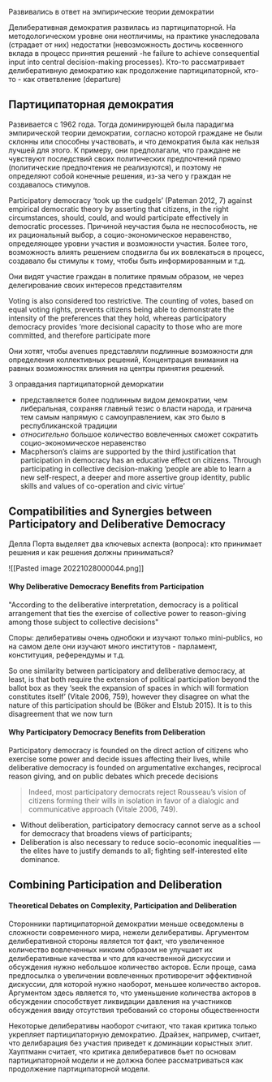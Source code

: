 Развивались в ответ на эмпирические теории демократии

Делиберативная демократия развилась из партиципаторной. На методологическом уровне они неотличимы, на практике унаследовала (страдает от них) недостатки (невозможность достичь косвенного вклада в процесс принятия решений -he failure to achieve consequential input into central decision-making processes). Кто-то рассматривает делиберативную демократию как продолжение партиципаторной, кто-то - как ответвление (departure)

## Партиципаторная демократия 
Развивается с 1962 года. Тогда доминирующей была парадигма эмпирической теории демократии, согласно которой граждане не были склонны или способны участвовать, и что демократия была как нельзя лучшей для этого. К примеру, они предполагали, что граждане не чувствуют последствий своих политических предпочтений прямо (политические предпочтения не реализуются), и поэтому не определяют собой конечные решения, из-за чего у граждан не создавалось стимулов.

Participatory democracy ‘took up the cudgels’ (Pateman 2012, 7) against empirical democratic theory by asserting that citizens, in the right circumstances, should, could, and would participate effectively in democratic processes. Причиной неучастия была не неспособность, не их рациональный выбор, а социо-экономическое неравенство, определяющее уровни участия и возможности участия. Более того, возможность влиять решением сподвигла бы их вовлекаться в процесс, создавало бы стимулы к тому, чтобы быть информированным и т.д. 

Они видят участие граждан в политике прямым образом, не через делегирование своих интересов представителям

Voting is also considered too restrictive. The counting of votes, based on equal voting rights, prevents citizens being able to demonstrate the intensity of the preferences that they hold, whereas participatory democracy provides ‘more decisional capacity to those who are more committed, and therefore participate more

Они хотят, чтобы avenues представляли подлинные возможности для определения коллективных решений, Концентрация внимания на равных возможностях влияния на центры принятия решений.

3 оправдания партиципаторной деморкатии
- представляется более подлинным видом демократии, чем либеральная, сохраняя главный тезис о власти народа, и гранича тем самым напрямую с самоуправлением, как это было в республиканской традиции
- *относительно* большое количество вовлеченных сможет сократить социо-экономическое неравенство
- Macpherson’s claims are supported by the third justification that participation in democracy has an educative effect on citizens. Through participating in collective decision-making ‘people are able to learn a new self-respect, a deeper and more assertive group identity, public skills and values of co-operation and civic virtue’


## Compatibilities and Synergies between Participatory and Deliberative Democracy

Делла Порта выделяет два ключевых аспекта (вопроса): кто принимает решения и как решения должны приниматься?

![[Pasted image 20221028000044.png]]


#### Why Deliberative Democracy Benefits from Participation
"According to the deliberative interpretation, democracy is a political arrangement that ties the exercise of collective power to reason-giving among those subject to collective decisions"

Споры: делиберативы очень однобоки и изучают только mini-publics, но на самом деле они изучают много институтов - парламент, конституция, референдумы и т.д.


So one similarity between participatory and deliberative democracy, at least, is that both require the extension of political participation beyond the ballot box as they ‘seek the expansion of spaces in which will formation constitutes itself’ (Vitale 2006, 759), however they disagree on what the nature of this participation should be (Böker and Elstub 2015). It is to this disagreement that we now turn

#### Why Participatory Democracy Benefits from Deliberation

Participatory democracy is founded on the direct action of citizens who exercise some power and decide issues affecting their lives, while deliberative democracy is founded on argumentative exchanges, reciprocal reason giving, and on public debates which precede decisions

> Indeed, most participatory democrats reject Rousseau’s vision of citizens forming their wills in isolation in favor of a dialogic and communicative approach (Vitale 2006, 749).

-   Without deliberation, participatory democracy cannot serve as a school for democracy that broadens views of participants;
-   Deliberation is also necessary to reduce socio-economic inequalities — the elites have to justify demands to all; fighting self-interested elite dominance.

## Combining Participation and Deliberation
#### Theoretical Debates on Complexity, Participation and Deliberation

Сторонники партиципаторной демократии меньше осведомлены в сложности современного мира, нежели делиберативы. Аргументом делиберативной стороны является тот факт, что увеличенное количество вовлеченных никоим образом не улучшает их делиберативные качества и что для качественной дискуссии и обсуждения нужно небольшое количество акторов. Если проще, сама предпосылка о увеличении вовлеченных противоречит эффективной дискуссии, для которой нужно наоборот, меньшее количество акторов. Аргументом здесь является то, что уменьшение количества акторов в обсуждении способствует ликвидации давления на участников обсуждения ввиду отсутствия требований со стороны общественности

Некоторые делиберативы наоборот считают, что такая критика только укрепляет партиципаторную демократию. Драйзек, например, считает, что делибарация без участия приведет к доминации корыстных элит. Хауптманн считает, что критика делиберативов бьет по основам партиципаторной модели и не должна более рассматриваться как продолжение партиципаторной модели.